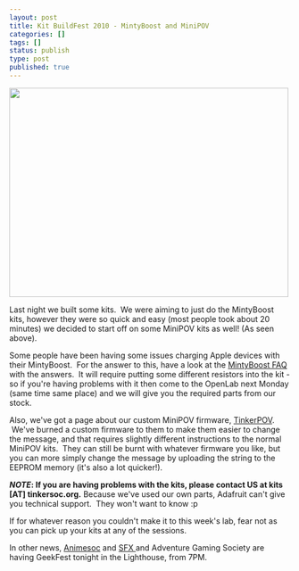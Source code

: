 ```yaml
---
layout: post
title: Kit BuildFest 2010 - MintyBoost and MiniPOV
categories: []
tags: []
status: publish
type: post
published: true
---
```

<img class="aligncenter" title="MiniPOV TinkerSoc Edition" src="http://farm5.static.flickr.com/4039/4438464174_e61ff96ffb.jpg" alt="" width="500" height="375" />

Last night we built some kits.  We were aiming to just do the MintyBoost kits,
however they were so quick and easy (most people took about 20 minutes) we
decided to start off on some MiniPOV kits as well! (As seen above).

Some people have been having some issues charging Apple devices with their
MintyBoost.  For the answer to this, have a look at the [MintyBoost
FAQ](http://www.ladyada.net/make/mintyboost/faq.html) with the answers.  It
will require putting some different resistors into the kit - so if you're
having problems with it then come to the OpenLab next Monday (same time same
place) and we will give you the required parts from our stock.

Also, we've got a page about our custom MiniPOV firmware,
[TinkerPOV](http://tinkersoc.org/wiki/projects:tinkerpov).  We've burned a
custom firmware to them to make them easier to change the message, and that
requires slightly different instructions to the normal MiniPOV kits.  They can
still be burnt with whatever firmware you like, but you can more simply change
the message by uploading the string to the EEPROM memory (it's also a lot
quicker!).

**_NOTE_: If you are having problems with the kits, please contact US at kits
[AT] tinkersoc.org.** Because we've used our own parts, Adafruit can't give you
technical support.  They won't want to know :p

If for whatever reason you couldn't make it to this week's lab, fear not as you
can pick up your kits at any of the sessions.

In other news, <a href="http://animesoc.org.uk">Animesoc</a> and <a
href="http://www.ukcsfxsoc.angelcities.com/">SFX </a>and Adventure Gaming
Society are having GeekFest tonight in the Lighthouse, from 7PM.
